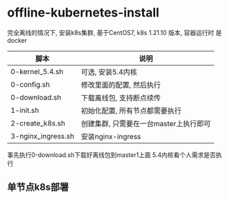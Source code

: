 # offline-kubernetes-install

完全离线的情况下, 安装k8s集群, 基于CentOS7, k8s 1.21.10 版本, 容器运行时 是docker

| 脚本               | 说明                                   |
| ------------------ | -------------------------------------- |
| 0-kernel_5.4.sh    | 可选, 安装5.4内核                      |
| 0-config.sh        | 修改里面的配置, 然后执行               |
| 0-download.sh      | 下载离线包, 支持断点续传               |
| 1-init.sh          | 初始化配置, 所有节点都需要执行         |
| 2-create_k8s.sh    | 创建集群, 只需要在一台master上执行即可 |
| 3-nginx_ingress.sh | 安装nginx-ingress                      |

事先执行0-download.sh下载好离线包到master1上面
5.4内核看个人需求是否执行

## 单节点k8s部署

